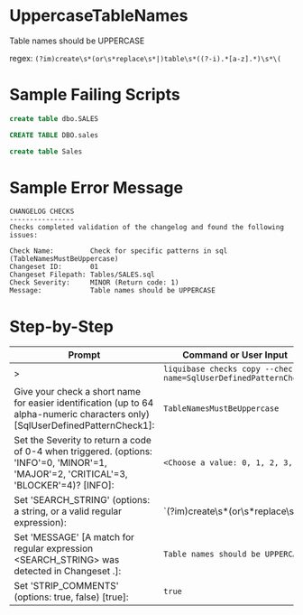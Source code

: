 # UppercaseTableNames

Table names should be UPPERCASE

regex: `(?im)create\s*(or\s*replace\s*|)table\s*((?-i).*[a-z].*)\s*\(`

# Sample Failing Scripts
``` sql
create table dbo.SALES
```
``` sql
CREATE TABLE DBO.sales
```
``` sql
create table Sales
```

# Sample Error Message
```
CHANGELOG CHECKS
----------------
Checks completed validation of the changelog and found the following issues:

Check Name:         Check for specific patterns in sql (TableNamesMustBeUppercase)
Changeset ID:       01
Changeset Filepath: Tables/SALES.sql
Check Severity:     MINOR (Return code: 1)
Message:            Table names should be UPPERCASE
```
# Step-by-Step

| Prompt | Command or User Input |
| ------ | ----------------------|
| > | `liquibase checks copy --check-name=SqlUserDefinedPatternCheck` |
| Give your check a short name for easier identification (up to 64 alpha-numeric characters only) [SqlUserDefinedPatternCheck1]: | `TableNamesMustBeUppercase` |
| Set the Severity to return a code of 0-4 when triggered. (options: 'INFO'=0, 'MINOR'=1, 'MAJOR'=2, 'CRITICAL'=3, 'BLOCKER'=4)? [INFO]: | `<Choose a value: 0, 1, 2, 3, 4>` |
| Set 'SEARCH_STRING' (options: a string, or a valid regular expression): | `(?im)create\s\*(or\s\*replace\s\*|)table\s\*((?-i).\*[a-z].\*)\s\*\(` |
| Set 'MESSAGE' [A match for regular expression <SEARCH_STRING> was detected in Changeset <CHANGESET>.]: | `Table names should be UPPERCASE` |
| Set 'STRIP_COMMENTS' (options: true, false) [true]: | `true` |

